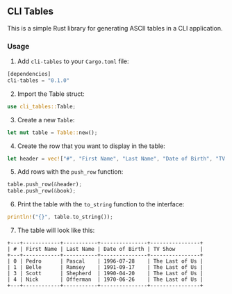 ## CLI Tables
This is a simple Rust library for generating ASCII tables in a CLI application.

### Usage
1. Add `cli-tables` to your `Cargo.toml` file:

```rust
[dependencies]
cli-tables = "0.1.0"
```
2. Import the Table struct:

```rust
use cli_tables::Table;
```

3. Create a new `Table`:

```rust
let mut table = Table::new();
```

4. Create the row that you want to display in the table:

```rust
let header = vec!["#", "First Name", "Last Name", "Date of Birth", "TV Show"];
```

5. Add rows with the `push_row` function:

```rust
table.push_row(&header);
table.push_row(&book);
```

6. Print the table with the `to_string` function to the interface:

```rust
println!("{}", table.to_string());
```

7. The table will look like this:

```
+---+------------+-----------+---------------+----------------+
| # | First Name | Last Name | Date of Birth | TV Show        |
+---+------------+-----------+---------------+----------------+
| 0 | Pedro      | Pascal    | 1996-07-28    | The Last of Us |
| 1 | Belle      | Ramsey    | 1991-09-17    | The Last of Us |
| 3 | Scott      | Shepherd  | 1990-04-20    | The Last of Us |
| 4 | Nick       | Offerman  | 1970-06-26    | The Last of Us |
+---+------------+-----------+---------------+----------------+
```
